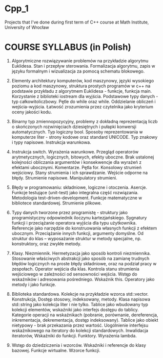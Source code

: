 Cpp_1
=====

Projects that I've done during first term of C++ course at Math Institute, University of Wrocław

COURSE SYLLABUS  (in Polish)
===============

1. Algorytmiczne rozwiązywanie problemów na przykładzie algorytmu Euklidesa. Stan i przepływ sterowania. Formalizacja algorytmu, zapis w języku formalnym i wizualizacja za pomocą schematu blokowego.

2. Elementy architektury komputerów, kod maszynowy, języki wysokiego poziomu a kod maszynowy, struktura prostych programów w c++ na podstawie przykładu z algorytmem Euklidesa - funkcje, funkcja main. Korzystanie z biblioteki iostream dla wyjścia. Podstawowe typy danych - typ całkowitoliczbowy. Pętle do while oraz while. Oddzielanie obliczeń i wejścia-wyjścia. Łatwość zrozumienia przez czytelnika jako kryterium oceny jakości kodu.

3. Binarny typ zmiennopozycyjny, problemy z dokładną reprezentacją liczb o skończonych rozwinięciach dziesiętnych i pułapki konwersji automatycznych. Typ logiczny bool. Sposoby reprezentowania w komputerze liter - strony kodowe oraz standard UNICODE. Typ znakowy i typy napisowe. Instrukcja warunkowa.

4. Instrukcja switch. Wyrażenia warunkowe. Przegląd operatorów arytmetycznych, logicznych, bitowych, efekty uboczne. Brak ustalonej kolejności obliczania argumentów i konsekwencje dla wyrażeń z efektami ubocznymi. Komentarze. Pętla for. Konsolowy strumień wejściowy. Stany strumienia i ich sprawdzanie. Wejście odporne na błędy. Strumienie napisowe. Manipulatory strumieni.

5. Błędy w programowaniu: składniowe, logiczne i otoczenia. Asercje. Funkcje testujące (unit-test) jako integralna część rozwiązania. Metodologia test-driven-development. Funkcje matematyczne w bibliotece standardowej. Strumienie plikowe.

6. Typy danych tworzone przez programistę - struktury jako programistyczny odpowiednik iloczynu kartezjańskiego. Sygnatury funkcji i przeciążanie operatora wyjścia dla typu użytkownika. Referencje jako narzędzie do konstruowania własnych funkcji z efektem ubocznym. Przeciążanie innych funkcji, argumenty domyślne. Od struktur do klas – wyposażanie struktur w metody specjalne, np. konstruktory, oraz zwykłe metody.

7. Klasy. Niezmiennik. Hermetyzacja jako sposób kontroli niezmiennika. Stosowanie właściwych abstrakcji jako sposób na zamianę trudnych błędów logicznych na proste błędy składniowe, oraz na podział pracy w zespołach. Operator wejścia dla klas. Kontrola stanu strumienia wejściowego w zależności od sensowności wejścia. Wstęp do wskaźników i adresowania pośredniego. Wskaźnik this. Operatory jako metody i jako funkcje.

8. Biblioteka standardowa. Kolekcje na przykładzie wzorca std::vector. Konstrukcja, Dostęp stosowy, indeksowany, metody. Klasa napisowa std::string jako kolekcja liter i nie tylko. Tablice jako wbudowany typ kolekcji elementów, wskaźniki jako interfejs dostępu do tablicy. Kategorie operacji na wskaźnikach (pobranie, porównanie, dereferencja, inkrementacja, dekrementacja, dostęp indeksowany). Tablice jako obiekt nietypowy - brak przekazania przez wartość. Uogólnienie interfejsu wskaźnikowego na iteratory do kolekcji standardowych. Inwalidacja iteratorów, Wskaźniki do funkcji. Funktory. Wyrażenia lambda.

9. Wstęp do dziedziczenia i wzorców. Wskaźniki i referencje do klasy bazowej. Funkcje wirtualne. Wzorce funkcji.
